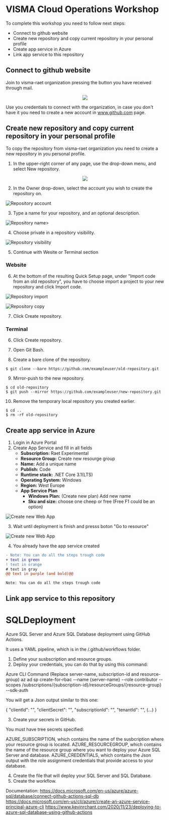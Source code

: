 # VISMA Cloud Operations Workshop
To complete this workshop you need to follow next steps:
- Connect to github website
- Create new repository and copy current repository in your personal profile
- Create app service in Azure
- Link app service to this repository



## Connect to github website

Join to visma-raet organization pressing the button you have received through mail.

<p align="center">
    <image src="image/join-visma-raet.png"/>
</p>

Use you credentials to connect with the organization, in case you don't have it you need to create a new account in www.github.com page.


## Create new repository and copy current repository in your personal profile

To copy the repository from visma-raet organization you need to create a new repository in you personal profile. 
1. In the upper-right corner of any page, use the  drop-down menu, and select New repository.

<p align="center">
    <image src="image/new-repository.png"/>
</p>

2. In the Owner drop-down, select the account you wish to create the repository on.

![Repository account](image/repository-account.png)


3. Type a name for your repository, and an optional description.

![Repository name](image/create-repository-name.png)>

4. Choose private in a repository visibility.

![Repository visibility](image/create-repository-private.png)

5. Continue with Wesite or Terminal section

### Website

6. At the bottom of the resulting Quick Setup page, under "Import code from an old repository", you have to choose import a project to your new repository and click Import code.

![Repository import](image/import-repository.png)

![Repository copy](image/copy-repository.png)

7. Click Create repository.


### Terminal

6. Click Create repository.

7. Open Git Bash.

8. Create a bare clone of the repository.

```
$ git clone --bare https://github.com/exampleuser/old-repository.git
```

9. Mirror-push to the new repository.
```
$ cd old-repository
$ git push --mirror https://github.com/exampleuser/new-repository.git
```
10. Remove the temporary local repository you created earlier.
```
$ cd ..
$ rm -rf old-repository
```


## Create app service in Azure

1. Login in Azure Portal
2. Create App Service and fill in all fields
    - **Subscription:** Raet Experimental
    - **Resource Group:** Create new resourge group
    - **Name:** Add a unique name
    - **Publish:** Code
    - **Runtime stack:** .NET Core 3.1(LTS)
    - **Operating System:** Windows
    - **Region:** West Europe
    - **App Service Plan**
        - **Windows Plan:** (Create new plan) Add new name
        - **Sku and size:** choose one cheep or free (Free F1 could be an option)

![Create new Web App](image/create-web-app.png)

3. Wait until deployment is finish and presss boton "Go to resource"

![Create new Web App](image/deployment-status.png)

4. You already have the app service created

``` diff
- Note: You can do all the steps trough code
+ text in green
! text in orange
# text in gray
@@ text in purple (and bold)@@
```
`Note: You can do all the steps trough code`
## Link app service to this repository


# SQLDeployment

Azure SQL Server and Azure SQL Database deployment using GitHub Actions.

It uses a YAML pipeline, which is in the /.github/workflows folder.

1. Define your susbscription and resource groups.
2. Deploy your credentials, you can do that by using this command:

Azure CLI Command (Replace server-name, subscription-id and resource-group)
   az ad sp create-for-rbac --name {server-name} --role contributor 
                            --scopes /subscriptions/{subscription-id}/resourceGroups/{resource-group} 
                            --sdk-auth

You will get a Json output similar to this one:

  {
    "clientId": "<GUID>",
    "clientSecret": "<GUID>",
    "subscriptionId": "<GUID>",
    "tenantId": "<GUID>",
    (...)
  }
  
3. Create your secrets in GitHub.

You must have tree secrets specified:

AZURE_SUBSCRIPTION, which contains the name of the susbcription where your resource group is located.
AZURE_RESOURCEGROUP, which contains the name of the resource group where you want to deploy your Azure SQL Server and database.
AZURE_CREDENTIALS, which contains the Json output with the role assignment credentials that provide access to your database.
  
4. Create the file that will deploy your SQL Server and SQL Database.
5. Create the workflow.

Documentation: https://docs.microsoft.com/en-us/azure/azure-sql/database/connect-github-actions-sql-db
               https://docs.microsoft.com/en-us/cli/azure/create-an-azure-service-principal-azure-cli
               https://www.kevinrchant.com/2020/11/23/deploying-to-azure-sql-database-using-github-actions
   

